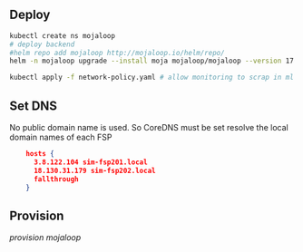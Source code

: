 

## Deploy

```bash
kubectl create ns mojaloop
# deploy backend
#helm repo add mojaloop http://mojaloop.io/helm/repo/
helm -n mojaloop upgrade --install moja mojaloop/mojaloop --version 17.1.0 --values=ml-perf-whitepaper-ws/phases/07-mojaloop/values.yaml

kubectl apply -f network-policy.yaml # allow monitoring to scrap in ml ns
```

## Set DNS

No public domain name is used. So CoreDNS must be set resolve the local domain names of each FSP

```json
    hosts {
      3.8.122.104 sim-fsp201.local
      18.130.31.179 sim-fsp202.local
      fallthrough
    }
```

<!-- ```bash
sudo systemctl restart systemd-resolved
getent hosts account-lookup-service.local
``` -->

## Provision

*provision mojaloop*
